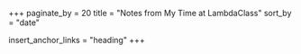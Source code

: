 +++
paginate_by = 20
title = "Notes from My Time at LambdaClass"
sort_by = "date"

insert_anchor_links = "heading"
+++
